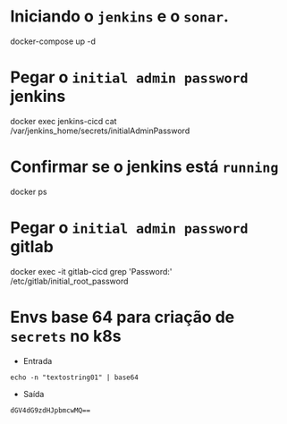 # Iniciando o `jenkins` e o `sonar`.
docker-compose up -d

# Pegar o `initial admin password` jenkins
docker exec jenkins-cicd cat /var/jenkins_home/secrets/initialAdminPassword

# Confirmar se o jenkins está `running`
docker ps

# Pegar o `initial admin password` gitlab
docker exec -it gitlab-cicd grep 'Password:' /etc/gitlab/initial_root_password

# Envs base 64 para criação de `secrets` no k8s
- Entrada
```console
echo -n "textostring01" | base64
```
- Saída
```console
dGV4dG9zdHJpbmcwMQ==
```